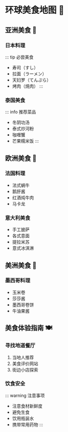 # 环球美食地图 🍜

## 亚洲美食 🥢

### 日本料理
::: tip 必尝美食
- 寿司（すし）
- 拉面（ラーメン）
- 天妇罗（てんぷら）
- 烤肉（焼肉）
:::

### 泰国美食
::: info 推荐菜品
- 冬阴功汤
- 泰式炒河粉
- 咖喱蟹
- 芒果糯米饭
:::

## 欧洲美食 🍷

### 法国料理
- 法式蜗牛
- 鹅肝酱
- 红酒炖牛肉
- 马卡龙

### 意大利美食
- 手工披萨
- 各式意面
- 提拉米苏
- 意式冰淇淋

## 美洲美食 🌮

### 墨西哥料理
- 玉米卷
- 莎莎酱
- 墨西哥卷饼
- 牛油果酱

## 美食体验指南 🍽️

### 寻找地道餐厅
1. 当地人推荐
2. 美食评价网站
3. 街边小店探索

### 饮食安全
::: warning 注意事项
- 注意食材新鲜度
- 避免生食
- 饮用瓶装水
- 携带常用药物
::: 
